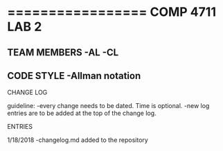 =================
 COMP 4711 LAB 2
=================

TEAM MEMBERS
	-AL
	-CL
-----------------------	
CODE STYLE
	-Allman notation
-----------------------
CHANGE LOG

guideline: 
	-every change needs to be dated. Time is optional.
	-new log entries are to be added at the top of the change log.

ENTRIES

1/18/2018 -changelog.md added to the repository
